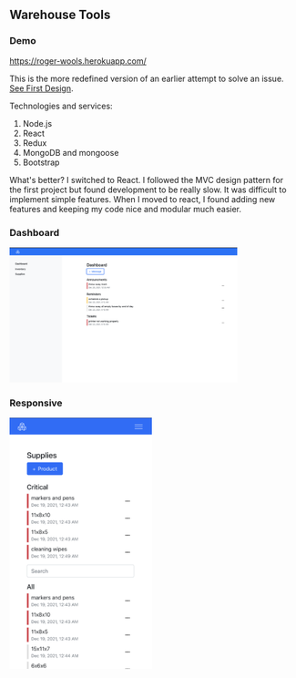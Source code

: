 ## Warehouse Tools

### Demo
https://roger-wools.herokuapp.com/

This is the more redefined version of an earlier attempt to solve an issue. [See First Design](https://github.com/RogelioCamargo/inventory-solutions).

Technologies and services: 
1. Node.js
2. React
3. Redux
4. MongoDB and mongoose
5. Bootstrap

What's better? 
I switched to React. I followed the MVC design pattern for the first project but found development to be really slow.
It was difficult to implement simple features. When I moved to react, I found adding new features and keeping my code nice and modular much easier.

### Dashboard
<img src="/demo/dashboard2.png" alt="warehouse screen" style="width: 400px;" />

### Responsive 
<img src="/demo/responsive.PNG" alt="warehouse screen" style="width: 250px;" />
